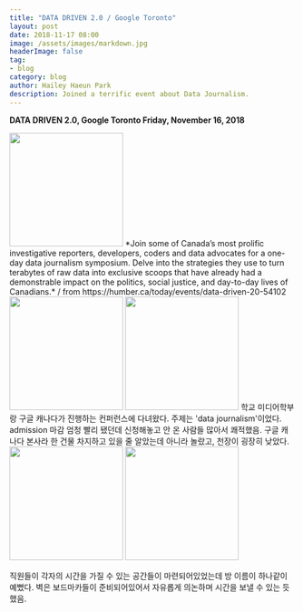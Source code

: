 ```yaml
---
title: "DATA DRIVEN 2.0 / Google Toronto"
layout: post
date: 2018-11-17 08:00
image: /assets/images/markdown.jpg
headerImage: false
tag:
- blog
category: blog
author: Hailey Haeun Park
description: Joined a terrific event about Data Journalism.
---
```

**DATA DRIVEN 2.0, Google Toronto
Friday, November 16, 2018**

<img src="hailey99.github.io/Assets/can0.png" width="200">
*Join some of Canada’s most prolific investigative reporters, developers, coders and data advocates for a one-day data journalism symposium. Delve into the strategies they use to turn terabytes of raw data into exclusive scoops that have already had a demonstrable impact on the politics, social justice, and day-to-day lives of Canadians.* / from https://humber.ca/today/events/data-driven-20-54102


<img src="http://hailey99.github.io/Assets/can1.jpg" width="200">
<img src="http://hailey99.github.io/Assets/can2.jpeg" width="200">
학교 미디어학부랑 구글 캐나다가 진행하는 컨퍼런스에 다녀왔다. 주제는 'data journalism'이었다. admission 마감 엄청 빨리 됐던데 신청해놓고 안 온 사람들 많아서 쾌적했음. 구글 캐나다 본사라 한 건물 차지하고 있을 줄 알았는데 아니라 놀랐고, 천장이 굉장히 낮았다.


<img src="http://hailey99.github.io/Assets/can3.jpeg" width="200">
<img src="http://hailey99.github.io/Assets/can4.jpg" width="200">

직원들이 각자의 시간을 가질 수 있는 공간들이 마련되어있었는데 방 이름이 하나같이 예뻤다. 벽은 보드마카들이 준비되어있어서 자유롭게 의논하며 시간을 보낼 수 있는 듯했음.
